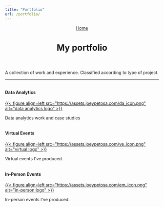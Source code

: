 ```yaml
---
title: "Portfolio"
url: /portfolio/
---
```


<main class="main">
   <header class="page-header">
      <div class="breadcrumbs"><a href="https://joeypetosa.com/">Home</a></div>
      <h1>My portfolio</h1>
   </header>
      <p>
      A collection of work and experience. Classified according to type of project.
      </p>
      <hr>
   <div id="columncards">
   <div class="row">
      <div class="column">
         <div class="card">
            <h4 class="card-color">Data Analytics</h4>
            <a href="https://www.joeypetosa.com/portfolio/data-analytics/">
            {{< figure align=left src="https://assets.joeypetosa.com/da_icon.png" alt="data analytics logo" >}}</a>
            <p class="card-color">
               Data analytics work and case studies
            </p>
         </div>
      </div>
      <div class="column">
         <div class="card">
            <h4 class="card-color">Virtual Events</h4>
            <a href="https://www.joeypetosa.com/portfolio/virtual-events/">
            {{< figure align=left src="https://assets.joeypetosa.com/ve_icon.png" alt="virtual logo" >}}</a>
            <p class="card-color">
               Virtual events I've produced.
            </p>
         </div>
      </div>
      <div class="column">
         <div class="card">
            <h4 class="card-color">In-Person Events</h4>
            <a href="https://www.joeypetosa.com/portfolio/in-person-events/">
            {{< figure align=left src="https://assets.joeypetosa.com/em_icon.png" alt="in-person logo" >}}</a>
            <p class="card-color">
               In-person events I've produced.
            </p>
         </div>
      </div>
   </div>
   </div
</main>